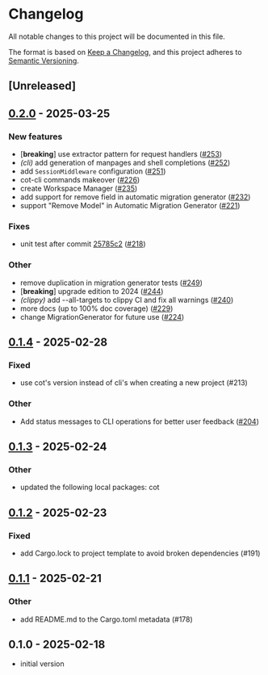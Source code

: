 # Changelog

All notable changes to this project will be documented in this file.

The format is based on [Keep a Changelog](https://keepachangelog.com/en/1.0.0/),
and this project adheres to [Semantic Versioning](https://semver.org/spec/v2.0.0.html).

## [Unreleased]

## [0.2.0](https://github.com/cot-rs/cot/compare/cot-cli-v0.1.4...cot-cli-v0.2.0) - 2025-03-25

### <!-- 1 -->New features

- [**breaking**] use extractor pattern for request handlers ([#253](https://github.com/cot-rs/cot/pull/253))
- *(cli)* add generation of manpages and shell completions ([#252](https://github.com/cot-rs/cot/pull/252))
- add `SessionMiddleware` configuration ([#251](https://github.com/cot-rs/cot/pull/251))
- cot-cli commands makeover ([#226](https://github.com/cot-rs/cot/pull/226))
- create Workspace Manager ([#235](https://github.com/cot-rs/cot/pull/235))
- add support for remove field in automatic migration generator ([#232](https://github.com/cot-rs/cot/pull/232))
- support "Remove Model" in Automatic Migration Generator ([#221](https://github.com/cot-rs/cot/pull/221))

### <!-- 2 -->Fixes

- unit test after commit [25785c2](https://github.com/cot-rs/cot/commit/25785c27) ([#218](https://github.com/cot-rs/cot/pull/218))

### <!-- 3 -->Other

- remove duplication in migration generator tests ([#249](https://github.com/cot-rs/cot/pull/249))
- [**breaking**] upgrade edition to 2024 ([#244](https://github.com/cot-rs/cot/pull/244))
- *(clippy)* add --all-targets to clippy CI and fix all warnings ([#240](https://github.com/cot-rs/cot/pull/240))
- more docs (up to 100% doc coverage) ([#229](https://github.com/cot-rs/cot/pull/229))
- change MigrationGenerator for future use ([#224](https://github.com/cot-rs/cot/pull/224))

## [0.1.4](https://github.com/cot-rs/cot/compare/cot-cli-v0.1.3...cot-cli-v0.1.4) - 2025-02-28

### Fixed

- use cot's version instead of cli's when creating a new project (#213)

### Other

- Add status messages to CLI operations for better user feedback ([#204](https://github.com/cot-rs/cot/pull/204))

## [0.1.3](https://github.com/cot-rs/cot/compare/cot-cli-v0.1.2...cot-cli-v0.1.3) - 2025-02-24

### Other

- updated the following local packages: cot

## [0.1.2](https://github.com/cot-rs/cot/compare/cot-cli-v0.1.1...cot-cli-v0.1.2) - 2025-02-23

### Fixed

- add Cargo.lock to project template to avoid broken dependencies (#191)

## [0.1.1](https://github.com/cot-rs/cot/compare/cot-cli-v0.1.0...cot-cli-v0.1.1) - 2025-02-21

### Other

- add README.md to the Cargo.toml metadata (#178)

## 0.1.0 - 2025-02-18

- initial version
